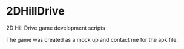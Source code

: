 # 2DHillDrive
2D Hill Drive game development scripts

The game was created as a mock up and contact me for the apk file. 
